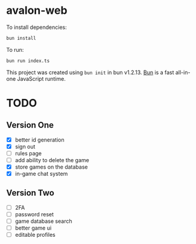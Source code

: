# avalon-web

To install dependencies:

```bash
bun install
```

To run:

```bash
bun run index.ts
```

This project was created using `bun init` in bun v1.2.13. [Bun](https://bun.sh) is a fast all-in-one JavaScript runtime.


# TODO
## Version One
- [x] better id generation
- [x] sign out
- [ ] rules page
- [ ] add ability to delete the game
- [x] store games on the database
- [x] in-game chat system

## Version Two
- [ ] 2FA
- [ ] password reset
- [ ] game database search
- [ ] better game ui
- [ ] editable profiles
